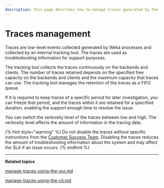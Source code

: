 ```yaml
---
description: This page describes how to manage traces generated by the Weka processes.
---
```


# Traces management

Traces are low-level events collected generated by Weka processes and collected by an internal tracking tool. The traces are used as troubleshooting information for support purposes.

The tracking tool collects the traces continuously on the backends and clients. The number of traces retained depends on the specified free capacity on the backends and clients and the maximum capacity that traces can use. The tracking tool manages the retention of the traces as a FIFO queue.

If it is required to keep traces of a specific period for later investigation, you can freeze that period, and the traces within it are retained for a specified duration, enabling the support enough time to resolve the issue.

You can switch the verbosity level of the traces between low and high. The verbosity level affects the amount of information in the tracing data.

{% hint style="warning" %}
Do not disable the traces without specific instructions from the [Customer Success Team](../../getting-support-for-your-weka-system.md#contact-customer-success-team). Disabling the traces reduces the amount of troubleshooting information about the system and may affect the SLA if an issue occurs.
{% endhint %}

****

**Related topics**

[manage-traces-using-the-gui.md](manage-traces-using-the-gui.md "mention")

[manage-traces-using-the-cli.md](manage-traces-using-the-cli.md "mention")
